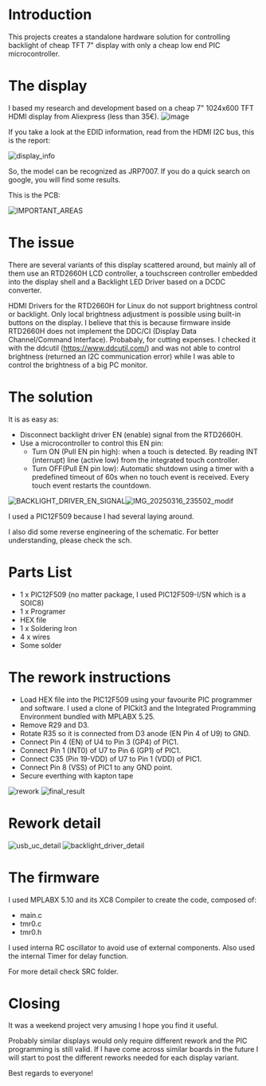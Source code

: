 # Introduction
This projects creates a standalone hardware solution for controlling backlight of cheap TFT 7" display with only a cheap low end PIC microcontroller.

# The display

I based my research and development based on a cheap 7" 1024x600 TFT HDMI display from Aliexpress (less than 35€).
![image](https://github.com/user-attachments/assets/bd290c25-45b3-4e62-ab8f-7d5c8d6e37c4)

If you take a look at the EDID information, read from the HDMI I2C bus, this is the report:

![display_info](https://github.com/user-attachments/assets/538d24ad-ca7d-4c43-b161-d804fbf4eda4)

So, the model can be recognized as JRP7007. If you do a quick search on google, you will find some results.

This is the PCB:

![IMPORTANT_AREAS](https://github.com/user-attachments/assets/97ea48aa-c9a7-42a5-99c9-476fe3aceab8)



# The issue

There are several variants of this display scattered around, but mainly all of them use an RTD2660H LCD controller, a touchscreen controller embedded into the display shell and a Backlight LED Driver based on a DCDC converter.

HDMI Drivers for the  RTD2660H for Linux do not support brightness control or backlight. Only local brightness adjustment is possible using built-in buttons on the display. I believe that this is because firmware inside RTD2660H does not implement the DDC/CI (Display Data Channel/Command Interface). Probabaly, for cutting expenses. I checked it with the ddcutil (https://www.ddcutil.com/) and was not able to control brightness (returned an I2C communication error) while I was able to control the brightness of a big PC monitor.

# The solution

It is as easy as:
* Disconnect backlight driver EN (enable) signal from the RTD2660H.
* Use a microcontroller to control this EN pin:
  - Turn ON (Pull EN pin high): when a touch is detected. By reading INT (interrupt) line (active low) from the integrated touch controller. 
  - Turn OFF(Pull EN pin low): Automatic shutdown using a timer with a predefined timeout of 60s when no touch event is received. Every touch event restarts the countdown.

![BACKLIGHT_DRIVER_EN_SIGNAL](https://github.com/user-attachments/assets/288f8d05-dfe5-409b-8c38-6fba32f52d95)![IMG_20250316_235502_modif](https://github.com/user-attachments/assets/8a7bbbb4-fcbc-4d8b-bb98-d7cfac186495)

I used a PIC12F509 because I had several laying around.

I also did some reverse engineering of the schematic. For better understanding, please check the sch.

# Parts List

* 1 x PIC12F509 (no matter package, I used PIC12F509-I/SN which is a SOIC8)
* 1 x Programer
* HEX file
* 1 x Soldering Iron
* 4 x wires
* Some solder

# The rework instructions

- Load HEX file into the PIC12F509 using your favourite PIC programmer and software. I used a clone of PICkit3 and the Integrated Programming Environment bundled with MPLABX 5.25.
- Remove R29 and D3.
- Rotate R35 so it is connected from D3 anode (EN Pin 4 of U9) to GND.
- Connect Pin 4 (EN) of U4 to Pin 3 (GP4) of PIC1.
- Connect Pin 1 (INT0) of U7 to Pin 6 (GP1) of PIC1.
- Connect C35 (Pin 19-VDD) of U7 to Pin 1 (VDD) of PIC1.
- Connect Pin 8 (VSS) of PIC1 to any GND point.
- Secure everthing with kapton tape

![rework](https://github.com/user-attachments/assets/a441c060-547c-4aea-8c4e-8889b9ae9f32)
![final_result](https://github.com/user-attachments/assets/9dfa0a2b-9c59-4bee-b2d5-f7849de1d8a8)


# Rework detail

![usb_uc_detail](https://github.com/user-attachments/assets/a06c3605-d537-4066-8fbd-9e23404f7a86)
![backlight_driver_detail](https://github.com/user-attachments/assets/da0e5f0e-8fc2-4ab6-aa78-209c3b80f352)



# The firmware

I used MPLABX 5.10 and its XC8 Compiler to create the code, composed of:

* main.c
* tmr0.c
* tmr0.h

I used interna RC oscillator to avoid use of external components. Also used the internal Timer for delay function.

For more detail check SRC folder.

# Closing

It was a weekend project very amusing I hope you find it useful.

Probably similar displays would only require different rework and the PIC programming is still valid. If I have come across similar boards in the future I will start to post the different reworks needed for each display variant.

Best regards to everyone!

